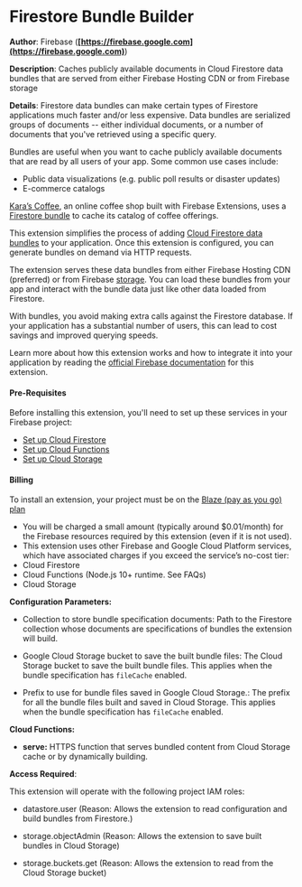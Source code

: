 # Firestore Bundle Builder

**Author**: Firebase (**[https://firebase.google.com](https://firebase.google.com)**)

**Description**: Caches publicly available documents in Cloud Firestore data bundles that are served from either Firebase Hosting CDN or from Firebase storage



**Details**: Firestore data bundles can make certain types of Firestore applications much faster and/or less expensive. Data bundles are serialized groups of documents -- either individual documents, or a number of documents that you've retrieved using a specific query.

Bundles are useful when you want to cache publicly available documents that are read by all users of your app. Some common use cases include:
- Public data visualizations (e.g. public poll results or disaster updates)
- E-commerce catalogs

[Kara’s Coffee](https://github.com/FirebaseExtended/karas-coffee), an online coffee shop built with Firebase Extensions, uses a [Firestore bundle](https://us-central1-karas-coffee.cloudfunctions.net/ext-firestore-bundle-server-serve/shop) to cache its catalog of coffee offerings. 


This extension simplifies the process of adding [Cloud Firestore data bundles](https://firebase.google.com/docs/firestore/bundles) to your application. Once this extension is configured, you can generate bundles on demand via HTTP requests.

The extension serves these data bundles from either Firebase Hosting CDN (preferred) or from Firebase [storage](https://firebase.google.com/docs/storage). You can load these bundles from your app and interact with the bundle data just like other data loaded from Firestore.

With bundles, you avoid making extra calls against the Firestore database. If your application has a substantial number of users, this can lead to cost savings and improved querying speeds.

Learn more about how this extension works and how to integrate it into your application by reading the [official Firebase documentation](https://firebase.google.com/docs/extensions/official/firestore-bundle-builder) for this extension.


#### Pre-Requisites

Before installing this extension, you'll need to set up these services in your Firebase project:
- [Set up Cloud Firestore](https://firebase.google.com/docs/firestore/quickstart)
- [Set up Cloud Functions](https://firebase.google.com/docs/functions)
- [Set up Cloud Storage](https://firebase.google.com/docs/storage)

#### Billing

To install an extension, your project must be on the [Blaze (pay as you go) plan](https://firebase.google.com/pricing)
- You will be charged a small amount (typically around $0.01/month) for the Firebase resources required by this extension (even if it is not used).
- This extension uses other Firebase and Google Cloud Platform services, which have associated charges if you exceed the service’s no-cost tier:
 - Cloud Firestore
 - Cloud Functions (Node.js 10+ runtime. See FAQs)
 - Cloud Storage




**Configuration Parameters:**

* Collection to store bundle specification documents: Path to the Firestore collection whose documents are specifications of bundles the extension will build.

* Google Cloud Storage bucket to save the built bundle files: The Cloud Storage bucket to save the built bundle files. This applies when the bundle specification has `fileCache` enabled.

* Prefix to use for bundle files saved in Google Cloud Storage.: The prefix for all the bundle files built and saved in Cloud Storage. This applies when the bundle specification has `fileCache` enabled.



**Cloud Functions:**

* **serve:** HTTPS function that serves bundled content from Cloud Storage cache or by dynamically building.



**Access Required**:



This extension will operate with the following project IAM roles:

* datastore.user (Reason: Allows the extension to read configuration and build bundles from Firestore.)

* storage.objectAdmin (Reason: Allows the extension to save built bundles in Cloud Storage)

* storage.buckets.get (Reason: Allows the extension to read from the Cloud Storage bucket)
